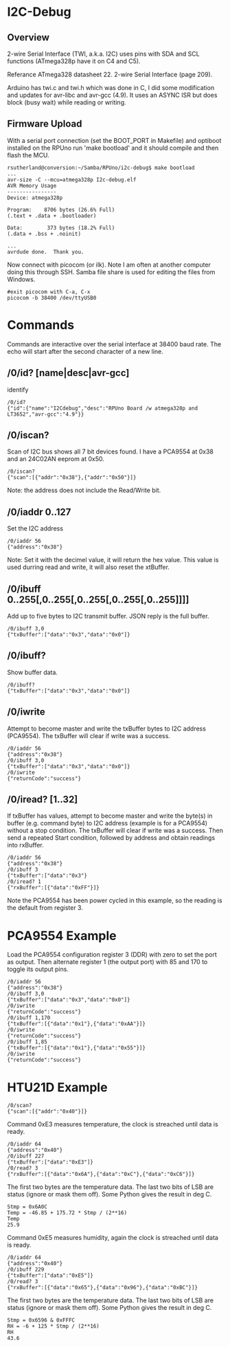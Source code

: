 # I2C-Debug 

## Overview

2-wire Serial Interface (TWI, a.k.a. I2C) uses pins with SDA and SCL functions (ATmega328p have it on C4 and C5). 

Referance ATmega328 datasheet 22. 2-wire Serial Interface (page 209). 

Arduino has twi.c and twi.h which was done in C, I did some modification and updates for avr-libc and avr-gcc (4.9). It uses an ASYNC ISR but does block (busy wait) while reading or writing.

## Firmware Upload

With a serial port connection (set the BOOT_PORT in Makefile) and optiboot installed on the RPUno run 'make bootload' and it should compile and then flash the MCU.

``` 
rsutherland@conversion:~/Samba/RPUno/i2c-debug$ make bootload
...
avr-size -C --mcu=atmega328p I2c-debug.elf
AVR Memory Usage
----------------
Device: atmega328p

Program:    8706 bytes (26.6% Full)
(.text + .data + .bootloader)

Data:        373 bytes (18.2% Full)
(.data + .bss + .noinit)

...
avrdude done.  Thank you.
``` 

Now connect with picocom (or ilk). Note I am often at another computer doing this through SSH. Samba file share is used for editing the files from Windows.

``` 
#exit picocom with C-a, C-x
picocom -b 38400 /dev/ttyUSB0
``` 


# Commands

Commands are interactive over the serial interface at 38400 baud rate. The echo will start after the second character of a new line. 

## /0/id? [name|desc|avr-gcc]

identify 

``` 
/0/id?
{"id":{"name":"I2Cdebug","desc":"RPUno Board /w atmega328p and LT3652","avr-gcc":"4.9"}}
```

## /0/iscan?

Scan of I2C bus shows all 7 bit devices found. I have a PCA9554 at 0x38 and an 24C02AN eeprom at 0x50.

``` 
/0/iscan?
{"scan":[{"addr":"0x38"},{"addr":"0x50"}]}
```

Note: the address does not include the Read/Write bit. 


## /0/iaddr 0..127

Set the I2C address 

``` 
/0/iaddr 56
{"address":"0x38"}
```

Note: Set it with the decimel value, it will return the hex value. This value is used durring read and write, it will also reset the xtBuffer.


## /0/ibuff 0..255[,0..255[,0..255[,0..255[,0..255]]]]

Add up to five bytes to I2C transmit buffer. JSON reply is the full buffer. 

``` 
/0/ibuff 3,0
{"txBuffer":["data":"0x3","data":"0x0"]}
``` 


## /0/ibuff?

Show buffer data.

``` 
/0/ibuff?
{"txBuffer":["data":"0x3","data":"0x0"]}
``` 

## /0/iwrite

Attempt to become master and write the txBuffer bytes to I2C address (PCA9554). The txBuffer will clear if write was a success.

``` 
/0/iaddr 56
{"address":"0x38"}
/0/ibuff 3,0
{"txBuffer":["data":"0x3","data":"0x0"]}
/0/iwrite
{"returnCode":"success"}
``` 

## /0/iread? [1..32]

If txBuffer has values, attempt to become master and write the byte(s) in buffer (e.g. command byte) to I2C address (example is for a PCA9554) without a stop condition. The txBuffer will clear if write was a success. Then send a repeated Start condition, followed by address and obtain readings into rxBuffer.

``` 
/0/iaddr 56
{"address":"0x38"}
/0/ibuff 3
{"txBuffer":["data":"0x3"}
/0/iread? 1
{"rxBuffer":[{"data":"0xFF"}]}
``` 

Note the PCA9554 has been power cycled in this example, so the reading is the default from register 3.


# PCA9554 Example

Load the PCA9554 configuration register 3 (DDR) with zero to set the port as output. Then alternate register 1 (the output port) with 85 and 170 to toggle its output pins. 

``` 
/0/iaddr 56
{"address":"0x38"}
/0/ibuff 3,0
{"txBuffer":["data":"0x3","data":"0x0"]}
/0/iwrite
{"returnCode":"success"}
/0/ibuff 1,170
{"txBuffer":[{"data":"0x1"},{"data":"0xAA"}]}
/0/iwrite
{"returnCode":"success"}
/0/ibuff 1,85
{"txBuffer":[{"data":"0x1"},{"data":"0x55"}]}
/0/iwrite
{"returnCode":"success"}
``` 

# HTU21D Example 

``` 
/0/scan?
{"scan":[{"addr":"0x40"}]}
``` 

Command 0xE3 measures temperature, the clock is streached until data is ready.

``` 
/0/iaddr 64
{"address":"0x40"}
/0/ibuff 227
{"txBuffer":["data":"0xE3"]}
/0/read? 3
{"rxBuffer":[{"data":"0x6A"},{"data":"0xC"},{"data":"0xC6"}]}
``` 

The first two bytes are the temperature data. The last two bits of LSB are status (ignore or mask them off). Some Python gives the result in deg C.

``` 
Stmp = 0x6A0C
Temp = -46.85 + 175.72 * Stmp / (2**16)
Temp
25.9
``` 

Command 0xE5 measures humidity, again the clock is streached until data is ready.

``` 
/0/iaddr 64
{"address":"0x40"}
/0/ibuff 229
{"txBuffer":["data":"0xE5"]}
/0/read? 3
{"rxBuffer":[{"data":"0x65"},{"data":"0x96"},{"data":"0xBC"}]}
``` 

The first two bytes are the temperature data. The last two bits of LSB are status (ignore or mask them off). Some Python gives the result in deg C.

``` 
Stmp = 0x6596 & 0xFFFC
RH = -6 + 125 * Stmp / (2**16)
RH
43.6
``` 
